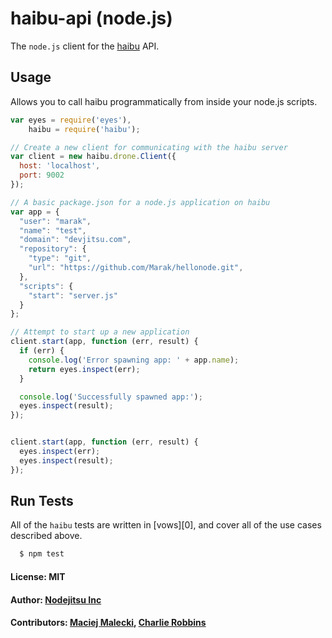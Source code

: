 # haibu-api (node.js)

The `node.js` client for the [haibu](http://github.com/nodejitsu/haibu) API.

## Usage

Allows you to call haibu programmatically from inside your node.js scripts.

```javascript
var eyes = require('eyes'),
    haibu = require('haibu');

// Create a new client for communicating with the haibu server
var client = new haibu.drone.Client({
  host: 'localhost',
  port: 9002
});

// A basic package.json for a node.js application on haibu
var app = {
  "user": "marak",
  "name": "test",
  "domain": "devjitsu.com",
  "repository": {
    "type": "git",
    "url": "https://github.com/Marak/hellonode.git",
  },
  "scripts": {
    "start": "server.js"
  }
};

// Attempt to start up a new application
client.start(app, function (err, result) {
  if (err) {
    console.log('Error spawning app: ' + app.name);
    return eyes.inspect(err);
  }

  console.log('Successfully spawned app:');
  eyes.inspect(result);
});


client.start(app, function (err, result) {
  eyes.inspect(err);
  eyes.inspect(result);
});
```

## Run Tests
All of the `haibu` tests are written in [vows][0], and cover all of the use cases described above.

``` bash
  $ npm test
```

#### License: MIT
#### Author: [Nodejitsu Inc](http://nodejitsu.com)
#### Contributors: [Maciej Malecki](http://github.com/mmalecki), [Charlie Robbins](http://github.com/indexzero)